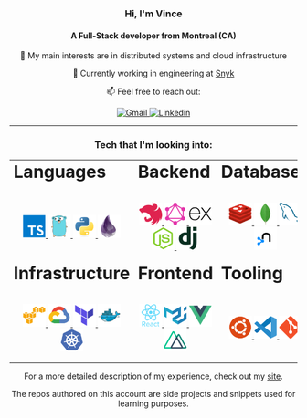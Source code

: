 <h3 align="center">Hi, I'm Vince</h3>
<h4 align="center">A Full-Stack developer from Montreal (CA)</h4>

<p align="center"> 🌱 My main interests are in distributed systems and cloud infrastructure</p>
<p align="center"> 💼 Currently working in engineering at <a href="https://snyk.io/">Snyk</a></p>
<p align="center"> 📫 Feel free to reach out:
<p align="center"> 
   <a href="mailto:vincent.desloover.dev@gmail.com"><img src="https://img.shields.io/badge/Gmail-D14836?style=for-the-badge&logo=gmail&logoColor=white"/ alt="Gmail"> </a>
   <a href="https://www.linkedin.com/in/vincent-desloover/"><img src="https://img.shields.io/badge/LinkedIn-0077B5?style=for-the-badge&logo=linkedin&logoColor=white" alt="Linkedin"/> </a>
</p> 

<hr/>

<h3 align="center">Tech that I'm looking into:</h3>

<table border="0" align="center">
 <tr>
   <td><b style="font-size:30px">Languages</b></td>
   <td><b style="font-size:30px">Backend</b></td>
   <td><b style="font-size:30px">Databases</b></td>
 </tr>
 <tr>
  <td>
    <br/>
    <p align="center"> 
      <a href="https://www.typescriptlang.org/" title="TypeScript" target="_blank"> 
        <img src="https://raw.githubusercontent.com/devicons/devicon/master/icons/typescript/typescript-original.svg" alt="typescript" width="40" height="40"/> 
      </a>
      <a href="https://golang.org" title="Go" target="_blank"> 
        <img src="https://raw.githubusercontent.com/devicons/devicon/master/icons/go/go-original.svg" alt="go" width="40" height="40"/>
      </a>    
      <a href="https://www.python.org" title="Python" target="_blank"> 
        <img src="https://raw.githubusercontent.com/devicons/devicon/master/icons/python/python-original.svg" alt="python" width="40" height="40"/> 
      </a>
      <a href="https://elixir-lang.org/" title="Elixir" target="_blank"> 
        <img src="https://raw.githubusercontent.com/devicons/devicon/master/icons/elixir/elixir-original.svg" alt="c" width="40" height="40"/> 
      </a> 
    </p>
  </td>
  <td>
    <br/>
    <p align="center"> 
      <a href="https://nestjs.com/" title="NestJS" target="_blank"> 
        <img src="https://raw.githubusercontent.com/devicons/devicon/master/icons/nestjs/nestjs-plain.svg" alt="nestjs" width="40" height="40"/> 
      </a>
      <a href="https://graphql.org/" title="GraphQL" target="_blank"> 
        <img src="https://raw.githubusercontent.com/devicons/devicon/master/icons/graphql/graphql-plain.svg" alt="graphql" width="40" height="40"/> 
      </a> 
      <a href="https://expressjs.com/" title="Express" target="_blank"> 
        <img src="https://raw.githubusercontent.com/devicons/devicon/master/icons/express/express-original.svg" alt="express" width="40" height="40"/> 
      </a> 
      <a href="https://nodejs.org/en/" title="NodeJS" target="_blank"> 
        <img src="https://raw.githubusercontent.com/devicons/devicon/master/icons/nodejs/nodejs-original.svg" alt="nodejs" width="40" height="40"/> 
      </a>
      <a href="https://www.djangoproject.com/" title="Django" target="_blank"> 
        <img src="https://raw.githubusercontent.com/devicons/devicon/master/icons/django/django-plain.svg" alt="django" width="40" height="40"/> 
      </a> 
    <p>
  </td>
   <td>
     <br/>
     <p align="center"> 
      <a href="https://redis.io/" title="Redis" target="_blank"> 
        <img src="https://raw.githubusercontent.com/devicons/devicon/master/icons/redis/redis-original.svg" alt="redis" width="40" height="40"/> 
      </a> 
      <a href="https://www.mongodb.com/" title="MongoDB" target="_blank"> 
        <img src="https://raw.githubusercontent.com/devicons/devicon/master/icons/mongodb/mongodb-original.svg" alt="mongodb" width="40" height="40"/> 
      </a> 
      <a href="https://www.mysql.com/" title="MySQL" target="_blank"> 
        <img src="https://raw.githubusercontent.com/devicons/devicon/master/icons/mysql/mysql-original.svg" alt="mysql" width="40" height="40"/> 
      </a>
      <a href="https://neo4j.com/" title="Neo4j" target="_blank"> 
        <img src="https://raw.githubusercontent.com/devicons/devicon/master/icons/neo4j/neo4j-original.svg" alt="neo4j" width="40" height="40"/> 
      </a>
     </p>
   </td>
  </tr>
  <tr>
   <td><b style="font-size:30px">Infrastructure</b></td>
   <td><b style="font-size:30px">Frontend</b></td>
   <td><b style="font-size:30px">Tooling</b></td>
  </tr>
  <tr>
   <td>
     <br/>
     <p align="center"> 
      <a href="https://aws.amazon.com/" title="AWS" target="_blank"> 
        <img src="https://raw.githubusercontent.com/devicons/devicon/master/icons/amazonwebservices/amazonwebservices-original.svg" alt="aws" width="40" height="40"/> 
      </a>
      <a href="https://cloud.google.com/" title="GCP" target="_blank"> 
        <img src="https://raw.githubusercontent.com/devicons/devicon/master/icons/googlecloud/googlecloud-original.svg" alt="gcp" width="40" height="40"/>
      <a href="https://www.terraform.io/" title="Terraform" target="_blank"> 
        <img src="https://raw.githubusercontent.com/devicons/devicon/master/icons/terraform/terraform-original.svg" alt="terraform" width="40" height="40"/> 
      <a href="https://www.docker.com/" title="Docker" target="_blank"> 
        <img src="https://raw.githubusercontent.com/devicons/devicon/master/icons/docker/docker-original.svg" alt="docker" width="40" height="40"/> 
      </a>
      <a href="https://kubernetes.io/" title="Kubernetes" target="_blank"> 
        <img src="https://raw.githubusercontent.com/devicons/devicon/master/icons/kubernetes/kubernetes-plain.svg" alt="kubernetes" width="40" height="40"/> 
      </a> 
      </a>
      </a>
     </p>
   </td>
   <td>
    <br/>
    <p align="center"> 
      <a href="https://reactjs.org/" title="React" target="_blank"> 
        <img src="https://raw.githubusercontent.com/devicons/devicon/master/icons/react/react-original-wordmark.svg" alt="react" width="40" height="40"/> 
      </a>
      <a href="https://material-ui.com/" title="Material-UI" target="_blank">
        <img src="https://raw.githubusercontent.com/devicons/devicon/master/icons/materialui/materialui-original.svg" alt="materialui" width="40" height="40"/> 
      </a>
      <a href="https://vuejs.org/" title="Vue" target="_blank"> 
        <img src="https://raw.githubusercontent.com/devicons/devicon/master/icons/vuejs/vuejs-original.svg" alt="vue" width="40" height="40"/> 
      </a>
      <a href="https://nuxtjs.org/" title="Vue" target="_blank"> 
        <img src="https://raw.githubusercontent.com/devicons/devicon/master/icons/nuxtjs/nuxtjs-original.svg" alt="vue" width="40" height="40"/> 
      </a>
    <p>
   </td>
   <td>
    <br/>
    <p align="center"> 
      <a href="https://ubuntu.com/" title="Ubuntu" target="_blank"> 
        <img src="https://raw.githubusercontent.com/devicons/devicon/master/icons/ubuntu/ubuntu-plain.svg" alt="ubuntu" width="40" height="40"/> 
      </a> 
      <a href="https://code.visualstudio.com/" title="VSCode" target="_blank"> 
        <img src="https://raw.githubusercontent.com/devicons/devicon/master/icons/vscode/vscode-original.svg" alt="vscode" width="40" height="40"/> 
      </a>
      <a href="https://git-scm.com/" title="Git" target="_blank"> 
        <img src="https://raw.githubusercontent.com/devicons/devicon/master/icons/git/git-original.svg" alt="github" width="40" height="40"/> 
      </a>
    </p>
   </td>
  </tr>
</table>
  
<p align="center">For a more detailed description of my experience, check out my <a href="https://vincedeslo.github.io/">site</a>.<p>
<p align="center">The repos authored on this account are side projects and snippets used for learning purposes.<p>
